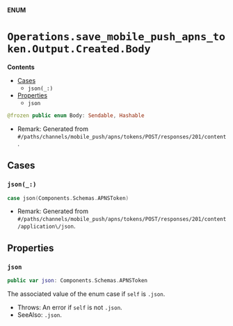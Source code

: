 **ENUM**

# `Operations.save_mobile_push_apns_token.Output.Created.Body`

**Contents**

- [Cases](#cases)
  - `json(_:)`
- [Properties](#properties)
  - `json`

```swift
@frozen public enum Body: Sendable, Hashable
```

- Remark: Generated from `#/paths/channels/mobile_push/apns/tokens/POST/responses/201/content`.

## Cases
### `json(_:)`

```swift
case json(Components.Schemas.APNSToken)
```

- Remark: Generated from `#/paths/channels/mobile_push/apns/tokens/POST/responses/201/content/application\/json`.

## Properties
### `json`

```swift
public var json: Components.Schemas.APNSToken
```

The associated value of the enum case if `self` is `.json`.

- Throws: An error if `self` is not `.json`.
- SeeAlso: `.json`.

